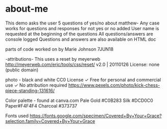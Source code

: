 # about-me
This demo asks the user 5 questions of yes/no about matthew- 
  Any case works for questions and responses for not yes or no added 
  User name is requested at the beginning of the questions
  All questions/answers are console logged
  Questions and answers are also available on HTML doc  


  parts of code worked on by Marie Johnson 7JUN18    



-attributions-
This uses a reset by meyerweb
http://meyerweb.com/eric/tools/css/reset/ 
   v2.0 | 20110126
   License: none (public domain)

   photo - black and white 
   CC0 License
✓ Free for personal and commercial use
✓ No attribution required
https://www.pexels.com/photo/kick-chess-piece-standing-131616/

Color palette - found at canva.com 
Pale Gold #C0B283
Silk #DCD0C0
Paper#F4F4F4
Charcoal #373737

Fonts used 
https://fonts.google.com/specimen/Covered+By+Your+Grace?selection.family=Covered+By+Your+Grace